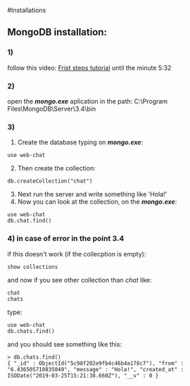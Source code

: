 
#Installations

## MongoDB installation:

### 1)
follow this video: [Frist steps tutorial](https://www.youtube.com/watch?v=FwMwO8pXfq0) until the minute 5:32

### 2)
open the **_mongo.exe_** aplication in the path: 
C:\Program Files\MongoDB\Server\3.4\bin

### 3)
1. Create the database typing on **_mongo.exe_**:
```
use web-chat
```
2. Then create the collection:
```
db.createCollection("chat")
```
3. Next run the server and write something like 'Hola!'
4. Now you can look at the collection, on the **_mongo.exe_**:
```
use web-chat
db.chat.find()
```
### 4) in case of error in the point 3.4
if this doesn't work (if the collecption is empty):
```
show collections
```
and now if you see other collection than *chat* like:
```
chat
chats
```
type:
```
use web-chat
db.chats.find()
```
and you should see something like this:
```
> db.chats.find()
{ "_id" : ObjectId("5c98f202e9fb4c46b4a178c7"), "from" : "6.436505710835049", "message" : "Hola!", "created_at" : ISODate("2019-03-25T15:21:38.660Z"), "__v" : 0 }
```